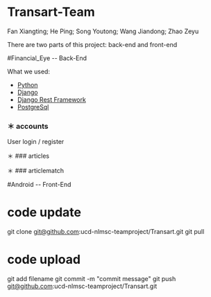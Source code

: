 # Transart-Team
Fan Xiangting; He Ping; Song Youtong; Wang Jiandong; Zhao Zeyu

There are two parts of this project: back-end and front-end

#Financial_Eye -- Back-End

What we used:
* [Python](https://www.python.org)
* [Django](https://www.djangoproject.com)
* [Django Rest Framework](http://www.django-rest-framework.org)
* [PostgreSql](https://www.postgresql.org)

### ＊ accounts
User login / register

＊ ### articles

＊ ### articlematch

#Android -- Front-End

# code update
git clone git@github.com:ucd-nlmsc-teamproject/Transart.git
git pull
# code upload
git add filename
git commit -m "commit message"
git push git@github.com:ucd-nlmsc-teamproject/Transart.git
